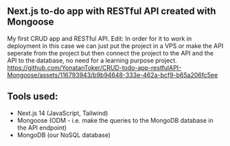 ## Next.js to-do app with RESTful API created with Mongoose
My first CRUD app and RESTful API.
Edit: In order for it to work in deployment in this case we can just put the project in a VPS or make the API seperate from the project but then connect the project to the API and the API to the database, no need for a learning purpose project.
https://github.com/YonatanToker/CRUD-todo-app-restfulAPI-Mongoose/assets/116793943/b9b94648-333e-462a-bcf9-b65a206fc5ee

## Tools used:
- Next.js 14 (JavaScript, Tailwind)
- Mongoose (ODM - i.e. make the queries to the MongoDB database in the API endpoint)
- MongoDB (our NoSQL database)
